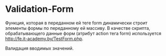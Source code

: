# Validation-Form

Функция, которая в переданном ей теге form динамически строит элементы формы по переданному ей массиву. В качестве скрипта, обрабатывающего данные форм (атрибут action тега form) используется http://fe.it-academy.by/TestForm.php.
  
Валидация вводимых значений.
